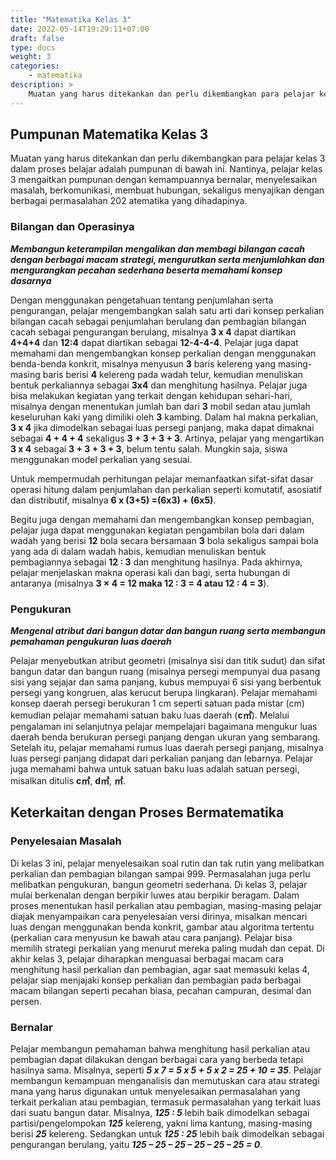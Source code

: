 ```yaml
---
title: "Matematika Kelas 3"
date: 2022-05-14T19:29:11+07:00
draft: false
type: docs
weight: 3
categories:
    - matematika
description: >
    Muatan yang harus ditekankan dan perlu dikembangkan para pelajar kelas 3 dalam proses belajar adalah pumpunan di bawah ini. Nantinya, pelajar kelas 3 mengaitkan pumpunan dengan kemampuannya bernalar, menyelesaikan masalah, berkomunikasi, membuat hubungan, sekaligus menyajikan dengan berbagai permasalahan 202 atematika yang dihadapinya.
---
```


## Pumpunan Matematika Kelas 3
Muatan yang harus ditekankan dan perlu dikembangkan para pelajar kelas 3 dalam proses belajar adalah pumpunan di bawah ini. Nantinya, pelajar kelas 3 mengaitkan pumpunan dengan kemampuannya bernalar, menyelesaikan masalah, berkomunikasi, membuat hubungan, sekaligus menyajikan dengan berbagai permasalahan 202 atematika yang dihadapinya.

### Bilangan dan Operasinya
***Membangun keterampilan mengalikan dan membagi bilangan cacah dengan berbagai macam strategi, mengurutkan serta menjumlahkan dan mengurangkan pecahan sederhana beserta memahami konsep dasarnya***

Dengan menggunakan pengetahuan tentang penjumlahan serta pengurangan, pelajar mengembangkan salah satu arti dari konsep perkalian bilangan cacah sebagai penjumlahan berulang dan pembagian bilangan cacah sebagai pengurangan berulang, misalnya **3 x 4** dapat diartikan **4+4+4** dan **12:4** dapat diartikan sebagai **12-4-4-4**. Pelajar juga dapat memahami dan mengembangkan konsep perkalian dengan menggunakan benda-benda konkrit, misalnya menyusun **3** baris kelereng yang masing-masing baris berisi **4** kelereng pada wadah telur, kemudian menuliskan bentuk perkaliannya sebagai **3x4** dan menghitung hasilnya. Pelajar juga bisa melakukan kegiatan yang terkait dengan kehidupan sehari-hari, misalnya dengan menentukan jumlah ban dari **3** mobil sedan atau jumlah keseluruhan kaki yang dimiliki oleh **3** kambing. Dalam hal makna perkalian, **3 x 4** jika dimodelkan sebagai luas persegi panjang, maka dapat dimaknai sebagai **4 + 4 + 4** sekaligus **3 + 3 + 3 + 3**. Artinya, pelajar yang mengartikan **3 x 4** sebagai **3 + 3 + 3 + 3**, belum tentu salah. Mungkin saja, siswa menggunakan model perkalian yang sesuai.

Untuk mempermudah perhitungan pelajar memanfaatkan sifat-sifat dasar operasi hitung dalam penjumlahan dan perkalian seperti komutatif, asosiatif dan distributif, misalnya **6 x (3+5) =(6x3) + (6x5)**.

Begitu juga dengan memahami dan mengembangkan konsep pembagian, pelajar juga dapat menggunakan kegiatan pengambilan bola dari dalam wadah yang berisi **12** bola secara bersamaan **3** bola sekaligus sampai bola yang ada di dalam wadah habis, kemudian menuliskan bentuk pembagiannya sebagai **12 : 3** dan menghitung hasilnya. Pada akhirnya, pelajar menjelaskan makna operasi kali dan bagi, serta hubungan di antaranya (misalnya **3 × 4 = 12 maka 12 : 3 = 4 atau 12 ∶ 4 = 3**).

### Pengukuran
***Mengenal atribut dari bangun datar dan bangun ruang serta membangun pemahaman pengukuran luas daerah***

Pelajar menyebutkan atribut geometri (misalnya sisi dan titik sudut) dan sifat bangun datar dan bangun ruang (misalnya persegi mempunyai dua pasang sisi yang sejajar dan sama panjang, kubus mempuyai 6 sisi yang berbentuk persegi yang kongruen, alas kerucut berupa lingkaran). Pelajar memahami konsep daerah persegi berukuran 1 cm seperti satuan pada mistar (cm) kemudian pelajar memahami satuan baku luas daerah (**c&#13217;**). Melalui pengalaman ini selanjutnya pelajar mempelajari bagaimana mengukur luas daerah benda berukuran persegi panjang dengan ukuran yang sembarang. Setelah itu, pelajar memahami rumus luas daerah persegi panjang, misalnya luas persegi panjang didapat dari perkalian panjang dan lebarnya. Pelajar juga memahami bahwa untuk satuan baku luas adalah satuan persegi, misalkan ditulis **c&#13217;**, **d&#13217;**, **&#13217;**.

## Keterkaitan dengan Proses Bermatematika
### Penyelesaian Masalah
Di kelas 3 ini, pelajar menyelesaikan soal rutin dan tak rutin yang melibatkan perkalian dan pembagian bilangan sampai 999. Permasalahan juga perlu melibatkan pengukuran, bangun geometri sederhana. Di kelas 3, pelajar mulai berkenalan dengan berpikir luwes atau berpikir beragam. Dalam proses menentukan hasil perkalian atau pembagian, masing-masing pelajar diajak menyampaikan cara penyelesaian versi dirinya, misalkan mencari luas dengan menggunakan benda konkrit, gambar atau algoritma tertentu (perkalian cara menyusun ke bawah atau cara panjang). Pelajar bisa memilih strategi perkalian yang menurut mereka paling mudah dan cepat. Di akhir kelas 3, pelajar diharapkan menguasai berbagai macam cara menghitung hasil perkalian dan pembagian, agar saat memasuki kelas 4, pelajar siap menjajaki konsep perkalian dan pembagian pada berbagai macam bilangan seperti pecahan biasa, pecahan campuran, desimal dan persen.

### Bernalar
Pelajar membangun pemahaman bahwa menghitung hasil perkalian atau pembagian dapat dilakukan dengan berbagai cara yang berbeda tetapi hasilnya sama. Misalnya, seperti ***5 x 7 = 5 x 5 + 5 x 2 = 25 + 10 = 35***. Pelajar membangun kemampuan menganalisis dan memutuskan cara atau strategi mana yang harus digunakan untuk menyelesaikan permasalahan yang terkait perkalian atau pembagian, termasuk permasalahan yang terkait luas dari suatu bangun datar. Misalnya, ***125 : 5*** lebih baik dimodelkan sebagai partisi/pengelompokan ***125*** kelereng, yakni lima kantung, masing-masing berisi ***25*** kelereng. Sedangkan untuk ***125 : 25*** lebih baik dimodelkan sebagai pengurangan berulang, yaitu ***125 – 25 – 25 – 25 – 25 – 25 = 0***.
